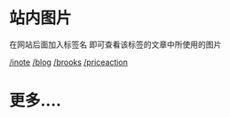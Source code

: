 # 站内图片

在网站后面加入标签名
即可查看该标签的文章中所使用的图片

[/inote](/inote)
[/blog](/blog)
[/brooks](/brooks)
[/priceaction](/priceaction)
# 更多....
